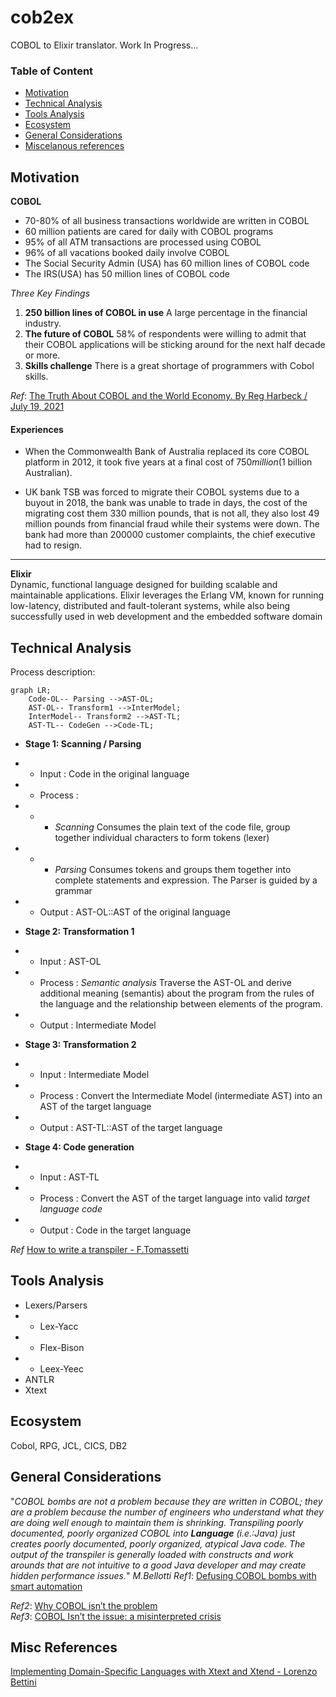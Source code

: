 # cob2ex
COBOL to Elixir translator. 
Work In Progress...

<!-- Un comentario -->
### Table of Content
* [Motivation](#motivation)  
* [Technical Analysis](#technical-analysis)  
* [Tools Analysis](#tools-analysis)  
* [Ecosystem](#ecosystem)  
* [General Considerations](#general-considerations)  
* [Miscelanous references](#misc-references)


## Motivation  
**COBOL**
* 70-80% of all business transactions worldwide are written in COBOL
* 60 million patients are cared for daily with COBOL programs
* 95% of all ATM transactions are processed using COBOL
* 96% of all vacations booked daily involve COBOL
* The Social Security Admin (USA) has 60 million lines of COBOL code
* The IRS(USA) has 50 million lines of COBOL code

*Three Key Findings*
1. **250 billion lines of COBOL in use** A large percentage in the financial industry.
2. **The future of COBOL** 58% of respondents were willing to admit that their COBOL applications will be sticking around for the next half decade or more.
3. **Skills challenge** There is a great shortage of programmers with Cobol skills.

_Ref_: [The Truth About COBOL and the World Economy.  By Reg Harbeck / July 19, 2021](https://techchannel.com/Trends/07/2021/survey-says-cobol)

#### Experiences
* When the Commonwealth Bank of Australia replaced its core COBOL platform in 2012, it took five years at a final cost of $750 million ($1 billion Australian).

* UK bank TSB was forced to migrate their COBOL systems due to a buyout in 2018, the bank was unable to trade in days, the cost of the migrating cost them 330 million pounds, that is not all, they also lost 49 million pounds from financial fraud while their systems were down. The bank had more than 200000 customer complaints, the chief executive had to resign.

---
**Elixir**  
Dynamic, functional language designed for building scalable and maintainable applications. Elixir leverages the Erlang VM, known for running low-latency, distributed and fault-tolerant systems, while also being successfully used in web development and the embedded software domain

## Technical Analysis  
Process description:

```mermaid
graph LR;    
    Code-OL-- Parsing -->AST-OL;
    AST-OL-- Transform1 -->InterModel;
    InterModel-- Transform2 -->AST-TL;
    AST-TL-- CodeGen -->Code-TL;
```

* **Stage 1: Scanning / Parsing**  
* * Input   : Code in the original language  
* * Process :   
* * * *Scanning* Consumes the plain text of the code file, group together individual characters to form tokens (lexer) 
* * * *Parsing* Consumes tokens and groups them together into complete statements and expression. The Parser is guided by a grammar
* * Output  : AST-OL::AST of the original language  

* **Stage 2: Transformation 1**
* * Input   : AST-OL
* * Process : *Semantic analysis* Traverse the AST-OL and derive additional meaning (semantis) about the program from the rules of the language and the relationship between elements of the program.
* * Output  : Intermediate Model
 
* **Stage 3: Transformation 2**
* * Input   : Intermediate Model 
* * Process : Convert the Intermediate Model (intermediate AST) into an AST of the target language
* * Output  : AST-TL::AST of the target language
 
* **Stage 4: Code generation**
* * Input   : AST-TL
* * Process : Convert the AST of the target language into valid *target language code*
* * Output  : Code in the target language

_Ref_ [How to write a transpiler - F.Tomassetti](https://tomassetti.me/how-to-write-a-transpiler/)


## Tools Analysis  

+ Lexers/Parsers
+ + Lex-Yacc
+ + Flex-Bison
+ + Leex-Yeec
+ ANTLR
+ Xtext

## Ecosystem   
<!-- "" Mainframes are around not just because of COBOL, but because of a whole ecosystem of things like Db2 and CICS. (CICS might be interesting to map to the BEAM model though..) -->

Cobol, RPG, JCL, CICS, DB2  


## General Considerations  
<!-- Introducción a las consideraciones generales. -->

"_COBOL bombs are not a problem because they are written in COBOL; they are a problem because the number of engineers who understand what they are doing well enough to maintain them is shrinking. Transpiling poorly documented, poorly organized COBOL into **Language** (i.e.:Java) just creates poorly documented, poorly organized, atypical Java code. The output of the transpiler is generally loaded with constructs and work arounds that are not intuitive to a good Java developer and may create hidden performance issues._" *M.Bellotti*
_Ref1_: [Defusing COBOL bombs with smart automation](https://medium.com/the-technical-archaeologist/defusing-cobol-bombs-with-smart-automation-9b24f81b5da4)

_Ref2_: [Why COBOL isn’t the problem](https://www.lucidchart.com/techblog/2020/11/13/why-cobol-isnt-the-problem/)  
_Ref3_: [COBOL Isn’t the issue: a misinterpreted crisis](https://hackaday.com/2020/04/20/cobol-isnt-the-issue-a-misinterpreted-crisis/)


## Misc References
[Implementing Domain-Specific Languages with Xtext and Xtend - Lorenzo Bettini](https://www.amazon.com/-/es/Lorenzo-Bettini/dp/1786464969)  

